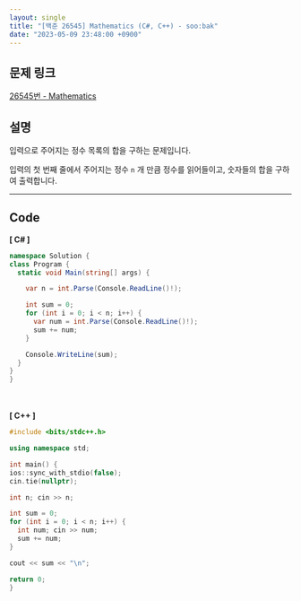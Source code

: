 ```yaml
---
layout: single
title: "[백준 26545] Mathematics (C#, C++) - soo:bak"
date: "2023-05-09 23:48:00 +0900"
---
```


## 문제 링크
  [26545번 - Mathematics](https://www.acmicpc.net/problem/26545)

## 설명
입력으로 주어지는 정수 목록의 합을 구하는 문제입니다. <br>

입력의 첫 번째 줄에서 주어지는 정수 `n` 개 만큼 정수를 읽어들이고, 숫자들의 합을 구하여 출력합니다. <br>

- - -

## Code
<b>[ C# ] </b>
<br>

  ```c#
namespace Solution {
  class Program {
    static void Main(string[] args) {

      var n = int.Parse(Console.ReadLine()!);

      int sum = 0;
      for (int i = 0; i < n; i++) {
        var num = int.Parse(Console.ReadLine()!);
        sum += num;
      }

      Console.WriteLine(sum);
    }
  }
}
  ```
<br><br>
<b>[ C++ ] </b>
<br>

  ```c++
#include <bits/stdc++.h>

using namespace std;

int main() {
  ios::sync_with_stdio(false);
  cin.tie(nullptr);

  int n; cin >> n;

  int sum = 0;
  for (int i = 0; i < n; i++) {
    int num; cin >> num;
    sum += num;
  }

  cout << sum << "\n";

  return 0;
}
  ```
